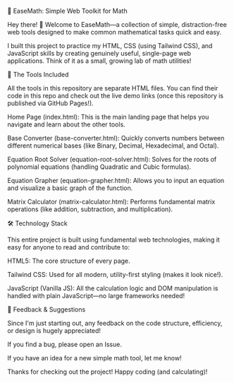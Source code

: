 🧪 EaseMath: Simple Web Toolkit for Math

Hey there! 👋 Welcome to EaseMath—a collection of simple, distraction-free web tools designed to make common mathematical tasks quick and easy.

I built this project to practice my HTML, CSS (using Tailwind CSS), and JavaScript skills by creating genuinely useful, single-page web applications. Think of it as a small, growing lab of math utilities!

🚀 The Tools Included

All the tools in this repository are separate HTML files. You can find their code in this repo and check out the live demo links (once this repository is published via GitHub Pages!).

Home Page (index.html): This is the main landing page that helps you navigate and learn about the other tools.

Base Converter (base-converter.html): Quickly converts numbers between different numerical bases (like Binary, Decimal, Hexadecimal, and Octal).

Equation Root Solver (equation-root-solver.html): Solves for the roots of polynomial equations (handling Quadratic and Cubic formulas).

Equation Grapher (equation-grapher.html): Allows you to input an equation and visualize a basic graph of the function.

Matrix Calculator (matrix-calculator.html): Performs fundamental matrix operations (like addition, subtraction, and multiplication).

🛠️ Technology Stack

This entire project is built using fundamental web technologies, making it easy for anyone to read and contribute to:

HTML5: The core structure of every page.

Tailwind CSS: Used for all modern, utility-first styling (makes it look nice!).

JavaScript (Vanilla JS): All the calculation logic and DOM manipulation is handled with plain JavaScript—no large frameworks needed!

🙏 Feedback & Suggestions

Since I'm just starting out, any feedback on the code structure, efficiency, or design is hugely appreciated!

If you find a bug, please open an Issue.

If you have an idea for a new simple math tool, let me know!

Thanks for checking out the project! Happy coding (and calculating)!
